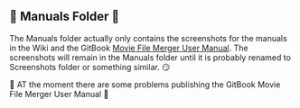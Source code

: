 ## :open_file_folder: Manuals Folder :open_file_folder:

The Manuals folder actually only contains the screenshots for the manuals in the Wiki and the GitBook [Movie File Merger User Manual](http://modi777.gitbooks.io/movie-file-merger-user-manual/).  The screenshots will remain in the Manuals folder until it is probably renamed to Screenshots folder or something similar.  :smirk:

:construction: AT the moment there are some problems publishing the GitBook Movie File Merger User Manual :construction:
